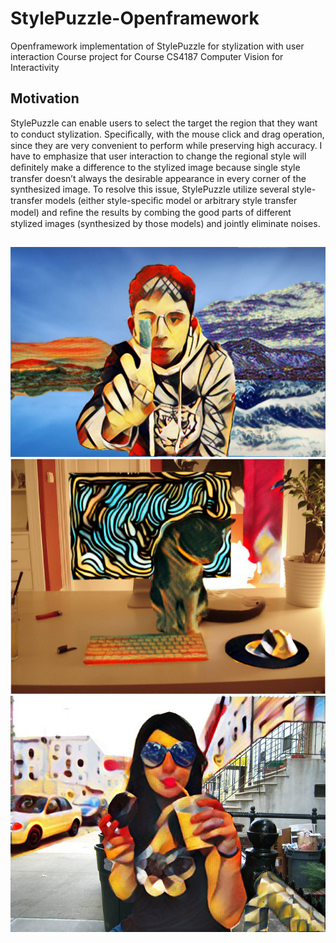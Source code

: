 # StylePuzzle-Openframework
Openframework implementation of StylePuzzle for stylization with user interaction
Course project for Course CS4187 Computer Vision for Interactivity

## Motivation
StylePuzzle can enable users to select the target the region that they want to conduct stylization. Speciﬁcally, with the mouse click and drag operation, since they are very convenient to perform while preserving high accuracy. I have to emphasize that user interaction to change the regional style will deﬁnitely make a difference to the stylized image because single style transfer doesn’t always the desirable appearance in every corner of the synthesized image. To resolve this issue, StylePuzzle utilize several style-transfer models (either style-speciﬁc model or arbitrary style transfer model) and reﬁne the results by combing the good parts of different stylized images (synthesized by those models) and jointly eliminate noises.

## 

![](result3.png)
![](result2.png)
![](result1.png)
